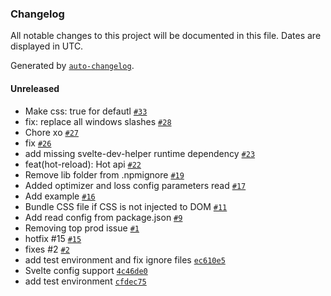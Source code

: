 ### Changelog

All notable changes to this project will be documented in this file. Dates are displayed in UTC.

Generated by [`auto-changelog`](https://github.com/CookPete/auto-changelog).

#### Unreleased

- Make css: true for defautl [`#33`](https://github.com/antony/parcel-plugin-svelte/pull/33)
- fix: replace all windows slashes [`#28`](https://github.com/antony/parcel-plugin-svelte/pull/28)
- Chore xo [`#27`](https://github.com/antony/parcel-plugin-svelte/pull/27)
- fix [`#26`](https://github.com/antony/parcel-plugin-svelte/pull/26)
- add missing svelte-dev-helper runtime dependency [`#23`](https://github.com/antony/parcel-plugin-svelte/pull/23)
- feat(hot-reload): Hot api [`#22`](https://github.com/antony/parcel-plugin-svelte/pull/22)
- Remove lib folder from .npmignore [`#19`](https://github.com/antony/parcel-plugin-svelte/pull/19)
- Added optimizer and loss config parameters read [`#17`](https://github.com/antony/parcel-plugin-svelte/pull/17)
- Add example [`#16`](https://github.com/antony/parcel-plugin-svelte/pull/16)
- Bundle CSS file if CSS is not injected to DOM [`#11`](https://github.com/antony/parcel-plugin-svelte/pull/11)
- Add read config from package.json [`#9`](https://github.com/antony/parcel-plugin-svelte/pull/9)
- Removing top prod issue [`#1`](https://github.com/antony/parcel-plugin-svelte/pull/1)
- hotfix #15 [`#15`](https://github.com/antony/parcel-plugin-svelte/issues/15)
- fixes #2 [`#2`](https://github.com/antony/parcel-plugin-svelte/issues/2)
- add test environment and fix ignore files [`ec610e5`](https://github.com/antony/parcel-plugin-svelte/commit/ec610e53014a2ff0f3874cf94143166dd5a28fc6)
- Svelte config support [`4c46de0`](https://github.com/antony/parcel-plugin-svelte/commit/4c46de0e11235006aeafb93363202ca7a351f362)
- add test environment [`cfdec75`](https://github.com/antony/parcel-plugin-svelte/commit/cfdec75293be6146a2fa0ef41b0b7a0b45fb7030)

